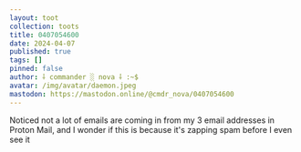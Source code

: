 ```yaml
---
layout: toot
collection: toots
title: 0407054600
date: 2024-04-07
published: true
tags: []
pinned: false
author: ⸸ commander ░ nova ⸸ :~$
avatar: /img/avatar/daemon.jpeg
mastodon: https://mastodon.online/@cmdr_nova/0407054600
---
```


Noticed not a lot of emails are coming in from my 3 email addresses in Proton Mail, and I wonder if this is because it's zapping spam before I even see it
